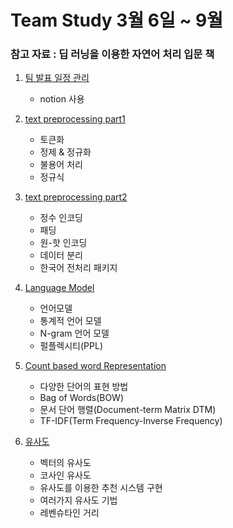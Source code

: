 # Team Study 3월 6일 ~ 9월 
### 참고 자료 : 딥 러닝을 이용한 자연어 처리 입문 책  

1. [팀 발표 일정 관리](https://www.notion.so/3-2-10a822f1aadc49678ab9787b3b5bfc10)
    - notion 사용

2. [text preprocessing part1](https://www.notion.so/Part1-56095681f8564adb8c59e6e7c728bfd6)
    - 토큰화
    - 정제 & 정규화
    - 불용어 처리
    - 정규식

3. [text preprocessing part2](https://www.notion.so/Part2-fa7be11f27c24a3fa6f058a5c3f4bab7)
    - 정수 인코딩
    - 패딩
    - 원-핫 인코딩
    - 데이터 분리
    - 한국어 전처리 패키지
4. [Language Model](https://www.notion.so/5e4b5dd748be4e5296c30f387eeee3a8)
    - 언어모델
    - 통계적 언어 모델
    - N-gram 언어 모델
    - 펄플렉시티(PPL)  

5. [Count based word Representation](https://www.notion.so/997ccbba660b494ba6c3523d64afc553)
    - 다양한 단어의 표현 방법
    - Bag of Words(BOW)
    - 문서 단어 행렬(Document-term Matrix DTM)
    - TF-IDF(Term Frequency-Inverse Frequency)

6. [유사도](https://www.notion.so/Vector-Similarity-543695933ddf4f628f32f15f90a9ea71)
    - 벡터의 유사도 
    - 코사인 유사도
    - 유사도를 이용한 추천 시스템 구현
    - 여러가지 유사도 기법
    - 레벤슈타인 거리
